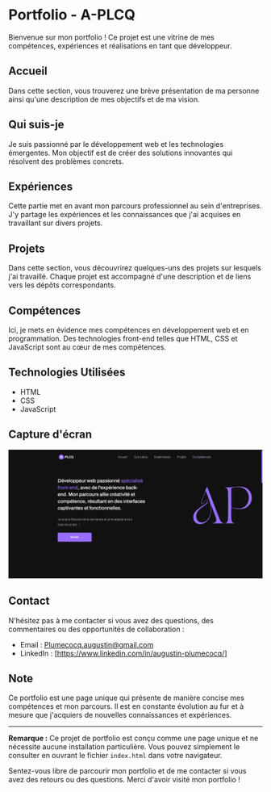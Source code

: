 # Portfolio - A-PLCQ

Bienvenue sur mon portfolio ! Ce projet est une vitrine de mes compétences, expériences et réalisations en tant que développeur.

## Accueil
Dans cette section, vous trouverez une brève présentation de ma personne ainsi qu'une description de mes objectifs et de ma vision.

## Qui suis-je
Je suis passionné par le développement web et les technologies émergentes. Mon objectif est de créer des solutions innovantes qui résolvent des problèmes concrets.

## Expériences
Cette partie met en avant mon parcours professionnel au sein d'entreprises. J'y partage les expériences et les connaissances que j'ai acquises en travaillant sur divers projets.

## Projets
Dans cette section, vous découvrirez quelques-uns des projets sur lesquels j'ai travaillé. Chaque projet est accompagné d'une description et de liens vers les dépôts correspondants.

## Compétences
Ici, je mets en évidence mes compétences en développement web et en programmation. Des technologies front-end telles que HTML, CSS et JavaScript sont au cœur de mes compétences.

## Technologies Utilisées
- HTML
- CSS
- JavaScript

## Capture d'écran
![Aperçu du Portfolio](src/assets/img/Capture.png) 

## Contact
N'hésitez pas à me contacter si vous avez des questions, des commentaires ou des opportunités de collaboration :
- Email : Plumecocq.augustin@gmail.com
- LinkedIn : [https://www.linkedin.com/in/augustin-plumecocq/]

## Note
Ce portfolio est une page unique qui présente de manière concise mes compétences et mon parcours. Il est en constante évolution au fur et à mesure que j'acquiers de nouvelles connaissances et expériences.

---

**Remarque :** Ce projet de portfolio est conçu comme une page unique et ne nécessite aucune installation particulière. Vous pouvez simplement le consulter en ouvrant le fichier `index.html` dans votre navigateur.

Sentez-vous libre de parcourir mon portfolio et de me contacter si vous avez des retours ou des questions. Merci d'avoir visité mon portfolio !

